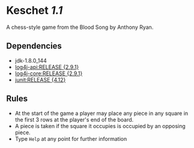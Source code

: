 # Keschet _1.1_

A chess-style game from the Blood Song by Anthony Ryan.

## Dependencies

- jdk-1.8.0_144
- [log4j-api:RELEASE {2.9.1}](https://logging.apache.org/log4j/2.x/)
- [log4j-core:RELEASE {2.9.1}](https://logging.apache.org/log4j/2.x/)
- [junit:RELEASE {4.12}](http://junit.org/junit4/)

## Rules

- At the start of the game a player may place any piece in any square in the first 3 rows at the player's end of the board.
- A piece is taken if the square it occupies is occupied by an opposing piece.
- Type `Help` at any point for further information